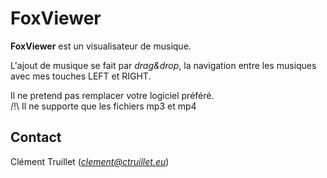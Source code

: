 # FoxViewer

**FoxViewer** est un visualisateur de musique.   

L'ajout de musique se fait par *drag&drop*, la navigation entre les musiques avec mes touches LEFT et RIGHT.
   


Il ne pretend pas remplacer votre logiciel préféré.   
/!\ Il ne supporte que les fichiers mp3 et mp4




## Contact
Clément Truillet (*clement@ctruillet.eu*)

